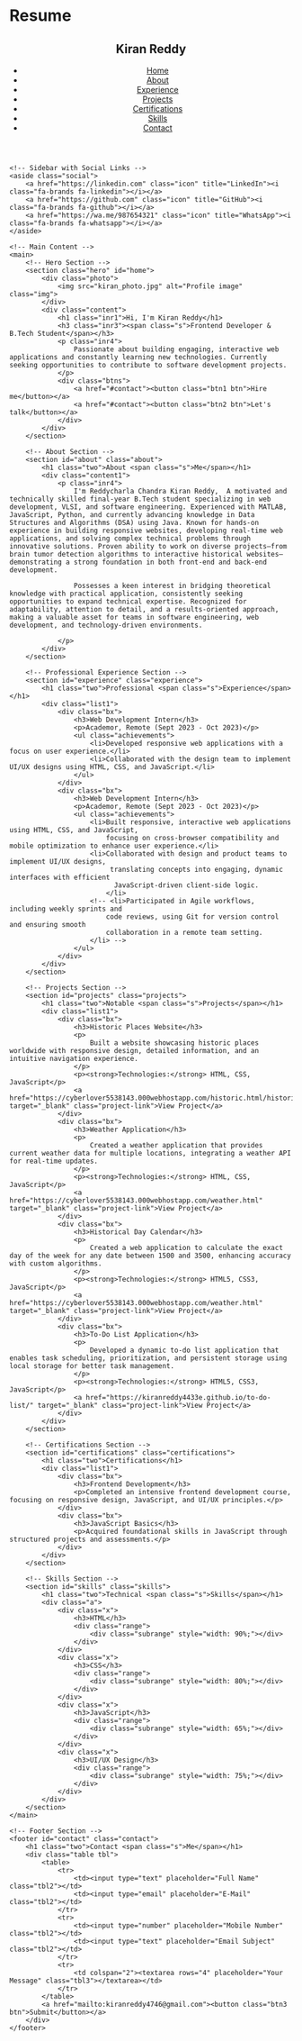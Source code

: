 # Resume

<!DOCTYPE html>
<html lang="en">
<head>
    <meta charset="UTF-8">
    <meta name="viewport" content="width=device-width, initial-scale=1.0">
    <title>Professional Portfolio</title>
    <link rel="stylesheet" href="resume1.css">
    <link rel="stylesheet" href="https://cdnjs.cloudflare.com/ajax/libs/font-awesome/6.5.2/css/all.min.css">
</head>
<body>
    <!-- Header Section -->
    <header class="head">
        <h2 class="logo">Kiran Reddy</h2>
        <nav class="navbar">
            <ul class="list">
                <li class="child"><a href="#home" class="link">Home</a></li>
                <li class="child"><a href="#about" class="link">About</a></li>
                <li class="child"><a href="#experience" class="link">Experience</a></li>
                <li class="child"><a href="#projects" class="link">Projects</a></li>
                <li class="child"><a href="#certifications" class="link">Certifications</a></li>
                <li class="child"><a href="#skills" class="link">Skills</a></li>
                <li class="child"><a href="#contact" class="link">Contact</a></li>
            </ul>
        </nav>
    </header>

    <!-- Sidebar with Social Links -->
    <aside class="social">
        <a href="https://linkedin.com" class="icon" title="LinkedIn"><i class="fa-brands fa-linkedin"></i></a>
        <a href="https://github.com" class="icon" title="GitHub"><i class="fa-brands fa-github"></i></a>
        <a href="https://wa.me/987654321" class="icon" title="WhatsApp"><i class="fa-brands fa-whatsapp"></i></a>
    </aside>

    <!-- Main Content -->
    <main>
        <!-- Hero Section -->
        <section class="hero" id="home">
            <div class="photo">
                <img src="kiran_photo.jpg" alt="Profile image" class="img">
            </div>
            <div class="content">
                <h1 class="inr1">Hi, I'm Kiran Reddy</h1>
                <h3 class="inr3"><span class="s">Frontend Developer & B.Tech Student</span></h3>
                <p class="inr4">
                    Passionate about building engaging, interactive web applications and constantly learning new technologies. Currently seeking opportunities to contribute to software development projects.
                </p>
                <div class="btns">
                    <a href="#contact"><button class="btn1 btn">Hire me</button></a>
                    <a href="#contact"><button class="btn2 btn">Let's talk</button></a>
                </div>
            </div>
        </section>

        <!-- About Section -->
        <section id="about" class="about">
            <h1 class="two">About <span class="s">Me</span></h1>
            <div class="content1">
                <p class="inr4">
                    I'm Reddycharla Chandra Kiran Reddy,  A motivated and technically skilled final-year B.Tech student specializing in web development, VLSI, and software engineering. Experienced with MATLAB, JavaScript, Python, and currently advancing knowledge in Data Structures and Algorithms (DSA) using Java. Known for hands-on experience in building responsive websites, developing real-time web applications, and solving complex technical problems through innovative solutions. Proven ability to work on diverse projects—from brain tumor detection algorithms to interactive historical websites—demonstrating a strong foundation in both front-end and back-end development.

                    Possesses a keen interest in bridging theoretical knowledge with practical application, consistently seeking opportunities to expand technical expertise. Recognized for adaptability, attention to detail, and a results-oriented approach, making a valuable asset for teams in software engineering, web development, and technology-driven environments.

                </p>
            </div>
        </section>

        <!-- Professional Experience Section -->
        <section id="experience" class="experience">
            <h1 class="two">Professional <span class="s">Experience</span></h1>
            <div class="list1">
                <div class="bx">
                    <h3>Web Development Intern</h3>
                    <p>Academor, Remote (Sept 2023 - Oct 2023)</p>
                    <ul class="achievements">
                        <li>Developed responsive web applications with a focus on user experience.</li>
                        <li>Collaborated with the design team to implement UI/UX designs using HTML, CSS, and JavaScript.</li>
                    </ul>
                </div>
                <div class="bx">
                    <h3>Web Development Intern</h3>
                    <p>Academor, Remote (Sept 2023 - Oct 2023)</p>
                    <ul class="achievements">
                        <li>Built responsive, interactive web applications using HTML, CSS, and JavaScript, 
                            focusing on cross-browser compatibility and mobile optimization to enhance user experience.</li>
                        <li>Collaborated with design and product teams to implement UI/UX designs,
                             translating concepts into engaging, dynamic interfaces with efficient
                              JavaScript-driven client-side logic.
                            </li>
                        <!-- <li>Participated in Agile workflows, including weekly sprints and 
                            code reviews, using Git for version control and ensuring smooth 
                            collaboration in a remote team setting.
                        </li> -->
                    </ul>
                </div>
            </div>
        </section>

        <!-- Projects Section -->
        <section id="projects" class="projects">
            <h1 class="two">Notable <span class="s">Projects</span></h1>
            <div class="list1">
                <div class="bx">
                    <h3>Historic Places Website</h3>
                    <p>
                        Built a website showcasing historic places worldwide with responsive design, detailed information, and an intuitive navigation experience.
                    </p>
                    <p><strong>Technologies:</strong> HTML, CSS, JavaScript</p>
                    <a href="https://cyberlover5538143.000webhostapp.com/historic.html/historic.html" target="_blank" class="project-link">View Project</a>
                </div>
                <div class="bx">
                    <h3>Weather Application</h3>
                    <p>
                        Created a weather application that provides current weather data for multiple locations, integrating a weather API for real-time updates.
                    </p>
                    <p><strong>Technologies:</strong> HTML, CSS, JavaScript</p>
                    <a href="https://cyberlover5538143.000webhostapp.com/weather.html" target="_blank" class="project-link">View Project</a>
                </div>
                <div class="bx">
                    <h3>Historical Day Calendar</h3>
                    <p>
                        Created a web application to calculate the exact day of the week for any date between 1500 and 3500, enhancing accuracy with custom algorithms.
                    </p>
                    <p><strong>Technologies:</strong> HTML5, CSS3, JavaScript</p>
                    <a href="https://cyberlover5538143.000webhostapp.com/weather.html" target="_blank" class="project-link">View Project</a>
                </div>
                <div class="bx">
                    <h3>To-Do List Application</h3>
                    <p>
                        Developed a dynamic to-do list application that enables task scheduling, prioritization, and persistent storage using local storage for better task management.
                    </p>
                    <p><strong>Technologies:</strong> HTML5, CSS3, JavaScript</p>
                    <a href="https://kiranreddy4433e.github.io/to-do-list/" target="_blank" class="project-link">View Project</a>
                </div>
            </div>
        </section>

        <!-- Certifications Section -->
        <section id="certifications" class="certifications">
            <h1 class="two">Certifications</h1>
            <div class="list1">
                <div class="bx">
                    <h3>Frontend Development</h3>
                    <p>Completed an intensive frontend development course, focusing on responsive design, JavaScript, and UI/UX principles.</p>
                </div>
                <div class="bx">
                    <h3>JavaScript Basics</h3>
                    <p>Acquired foundational skills in JavaScript through structured projects and assessments.</p>
                </div>
            </div>
        </section>

        <!-- Skills Section -->
        <section id="skills" class="skills">
            <h1 class="two">Technical <span class="s">Skills</span></h1>
            <div class="a">
                <div class="x">
                    <h3>HTML</h3>
                    <div class="range">
                        <div class="subrange" style="width: 90%;"></div>
                    </div>
                </div>
                <div class="x">
                    <h3>CSS</h3>
                    <div class="range">
                        <div class="subrange" style="width: 80%;"></div>
                    </div>
                </div>
                <div class="x">
                    <h3>JavaScript</h3>
                    <div class="range">
                        <div class="subrange" style="width: 65%;"></div>
                    </div>
                </div>
                <div class="x">
                    <h3>UI/UX Design</h3>
                    <div class="range">
                        <div class="subrange" style="width: 75%;"></div>
                    </div>
                </div>
            </div>
        </section>
    </main>

    <!-- Footer Section -->
    <footer id="contact" class="contact">
        <h1 class="two">Contact <span class="s">Me</span></h1>
        <div class="table tbl">
            <table>
                <tr>
                    <td><input type="text" placeholder="Full Name" class="tbl2"></td>
                    <td><input type="email" placeholder="E-Mail" class="tbl2"></td>
                </tr>
                <tr>
                    <td><input type="number" placeholder="Mobile Number" class="tbl2"></td>
                    <td><input type="text" placeholder="Email Subject" class="tbl2"></td>
                </tr>
                <tr>
                    <td colspan="2"><textarea rows="4" placeholder="Your Message" class="tbl3"></textarea></td>
                </tr>
            </table>
            <a href="mailto:kiranreddy4746@gmail.com"><button class="btn3 btn">Submit</button></a>
        </div>
    </footer>
</body>
</html>
